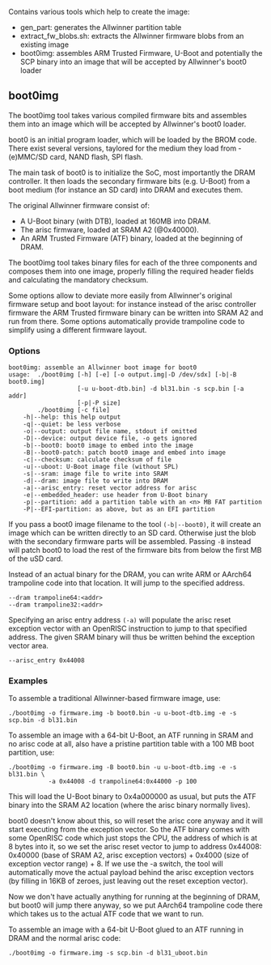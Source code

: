 Contains various tools which help to create the image:

* gen_part: generates the Allwinner partition table
* extract_fw_blobs.sh: extracts the Allwinner firmware blobs from an existing
  image
* boot0img: assembles ARM Trusted Firmware, U-Boot and potentially the SCP
  binary into an image that will be accepted by Allwinner's boot0 loader

## boot0img

The boot0img tool takes various compiled firmware bits and assembles them into
an image which will be accepted by Allwinner's boot0 loader.

boot0 is an initial program loader, which will be loaded by the BROM code.
There exist several versions, taylored for the medium they load from -
(e)MMC/SD card, NAND flash, SPI flash.

The main task of boot0 is to initialize the SoC, most importantly the DRAM
controller. It then loads the secondary firmware bits (e.g. U-Boot) from a boot
medium (for instance an SD card) into DRAM and executes them.

The original Allwinner firmware consist of:

* A U-Boot binary (with DTB), loaded at 160MB into DRAM.
* The arisc firmware, loaded at SRAM A2 (@0x40000).
* An ARM Trusted Firmware (ATF) binary, loaded at the beginning of DRAM.

The boot0img tool takes binary files for each of the three components and
composes them into one image, properly filling the required header fields
and calculating the mandatory checksum.

Some options allow to deviate more easily from Allwinner's original firmware
setup and boot layout: for instance instead of the arisc controller firmware
the ARM Trusted firmware binary can be written into SRAM A2 and run from there.
Some options automatically provide trampoline code to simplify using a
different firmware layout.

### Options
```
boot0img: assemble an Allwinner boot image for boot0
usage:  ./boot0img [-h] [-e] [-o output.img|-D /dev/sdx] [-b|-B boot0.img]
                   [-u u-boot-dtb.bin] -d bl31.bin -s scp.bin [-a addr]
                   [-p|-P size]
        ./boot0img [-c file]
	-h|--help: this help output
	-q|--quiet: be less verbose
	-o|--output: output file name, stdout if omitted
	-D|--device: output device file, -o gets ignored
	-b|--boot0: boot0 image to embed into the image
	-B|--boot0-patch: patch boot0 image and embed into image
	-c|--checksum: calculate checksum of file
	-u|--uboot: U-Boot image file (without SPL)
	-s|--sram: image file to write into SRAM
	-d|--dram: image file to write into DRAM
	-a|--arisc_entry: reset vector address for arisc
	-e|--embedded_header: use header from U-Boot binary
	-p|--partition: add a partition table with an <n> MB FAT partition
	-P|--EFI-partition: as above, but as an EFI partition
```

If you pass a boot0 image filename to the tool ```(-b|--boot0)```, it will
create an image which can be written directly to an SD card. Otherwise just
the blob with the secondary firmware parts will be assembled.
Passing  ```-B``` instead will patch boot0 to load the rest of the firmware
bits from below the first MB of the uSD card.

Instead of an actual binary for the DRAM, you can write ARM or AArch64
trampoline code into that location. It will jump to the specified address.
```
--dram trampoline64:<addr>
--dram trampoline32:<addr>
```

Specifying an arisc entry address ```(-a)``` will populate the arisc reset
exception vector with an OpenRISC instruction to jump to that specified
address. The given SRAM binary will thus be written behind the exception
vector area.
```
--arisc_entry 0x44008
```

### Examples

To assemble a traditional Allwinner-based firmware image, use:
```
./boot0img -o firmware.img -b boot0.bin -u u-boot-dtb.img -e -s scp.bin -d bl31.bin
```

To assemble an image with a 64-bit U-Boot, an ATF running in SRAM and no arisc
code at all, also have a pristine partition table with a 100 MB boot partition,
use:
```
./boot0img -o firmware.img -B boot0.bin -u u-boot-dtb.img -e -s bl31.bin \
           -a 0x44008 -d trampoline64:0x44000 -p 100
```
This will load the U-Boot binary to 0x4a000000 as usual, but puts the ATF binary
into the SRAM A2 location (where the arisc binary normally lives).

boot0 doesn't know about this, so will reset the arisc core anyway and it will
start executing from the exception vector. So the ATF binary comes with some
OpenRISC code which just stops the CPU, the address of which is at 8 bytes
into it, so we set the arisc reset vector to jump to address 0x44008:
0x40000 (base of SRAM A2, arisc exception vectors) + 0x4000 (size of exception
vector range) + 8. If we use the -a switch, the tool will automatically move
the actual payload behind the arisc exception vectors (by filling in 16KB of
zeroes, just leaving out the reset exception vector).

Now we don't have actually anything for running at the beginning of DRAM, but
boot0 will jump there anyway, so we put AArch64 trampoline code there which
takes us to the actual ATF code that we want to run.

To assemble an image with a 64-bit U-Boot glued to an ATF running in DRAM and
the normal arisc code:
```
./boot0img -o firmware.img -s scp.bin -d bl31_uboot.bin
```
